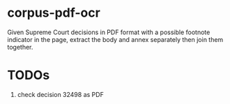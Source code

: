 # corpus-pdf-ocr

Given Supreme Court decisions in PDF format with a possible footnote indicator
in the page, extract the body and annex separately then join them together.

# TODOs

1. check decision 32498 as PDF
